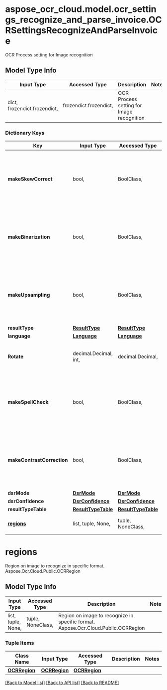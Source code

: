 # aspose_ocr_cloud.model.ocr_settings_recognize_and_parse_invoice.OCRSettingsRecognizeAndParseInvoice

OCR Process setting for Image recognition

## Model Type Info
Input Type | Accessed Type | Description | Notes
------------ | ------------- | ------------- | -------------
dict, frozendict.frozendict,  | frozendict.frozendict,  | OCR Process setting for Image recognition | 

### Dictionary Keys
Key | Input Type | Accessed Type | Description | Notes
------------ | ------------- | ------------- | ------------- | -------------
**makeSkewCorrect** | bool,  | BoolClass,  | Option to enable skew correction algorithm. True by default | [optional] if omitted the server will use the default value of False
**makeBinarization** | bool,  | BoolClass,  | Option to enable binarization algorithm. False by default | [optional] if omitted the server will use the default value of False
**makeUpsampling** | bool,  | BoolClass,  | Option to enable image up-sampling algorithm to improve quality. True by default | [optional] if omitted the server will use the default value of False
**resultType** | [**ResultType**](ResultType.md) | [**ResultType**](ResultType.md) |  | [optional] 
**language** | [**Language**](Language.md) | [**Language**](Language.md) |  | [optional] 
**Rotate** | decimal.Decimal, int,  | decimal.Decimal,  | Rotate image&gt; | [optional] value must be a 32 bit integer
**makeSpellCheck** | bool,  | BoolClass,  | Option to enable spell checking and correction algorithm. False by default | [optional] if omitted the server will use the default value of False
**makeContrastCorrection** | bool,  | BoolClass,  | Option to enable image contrast correction algorithm. True by default | [optional] if omitted the server will use the default value of False
**dsrMode** | [**DsrMode**](DsrMode.md) | [**DsrMode**](DsrMode.md) |  | [optional] 
**dsrConfidence** | [**DsrConfidence**](DsrConfidence.md) | [**DsrConfidence**](DsrConfidence.md) |  | [optional] 
**resultTypeTable** | [**ResultTypeTable**](ResultTypeTable.md) | [**ResultTypeTable**](ResultTypeTable.md) |  | [optional] 
**[regions](#regions)** | list, tuple, None,  | tuple, NoneClass,  | Region on image to recognize in specific format. Aspose.Ocr.Cloud.Public.OCRRegion | [optional] 

# regions

Region on image to recognize in specific format. Aspose.Ocr.Cloud.Public.OCRRegion

## Model Type Info
Input Type | Accessed Type | Description | Notes
------------ | ------------- | ------------- | -------------
list, tuple, None,  | tuple, NoneClass,  | Region on image to recognize in specific format. Aspose.Ocr.Cloud.Public.OCRRegion | 

### Tuple Items
Class Name | Input Type | Accessed Type | Description | Notes
------------- | ------------- | ------------- | ------------- | -------------
[**OCRRegion**](OCRRegion.md) | [**OCRRegion**](OCRRegion.md) | [**OCRRegion**](OCRRegion.md) |  | 

[[Back to Model list]](../../README.md#documentation-for-models) [[Back to API list]](../../README.md#documentation-for-api-endpoints) [[Back to README]](../../README.md)

